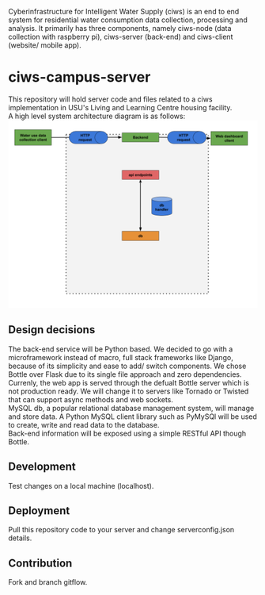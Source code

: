 Cyberinfrastructure for Intelligent Water Supply (ciws) is an end to end system for residential water consumption data collection, processing and analysis. It primarily has three components, namely ciws-node (data collection with raspberry pi), ciws-server (back-end) and ciws-client (website/ mobile app).

# ciws-campus-server
This repository will hold server code and files related to a ciws implementation in USU's Living and Learning Centre housing facility. <br />
A high level system architecture diagram is as follows: 
![alt tag](https://github.com/UCHIC/ciws-server/blob/master/figs/CIWS_server_fig.png)

## Design decisions
The back-end service will be Python based. We decided to go with a microframework instead of macro, full stack frameworks like Django, because of its simplicity and ease to add/ switch components. We chose Bottle over Flask due to its single file approach and zero dependencies. Currenly, the web app is served through the defualt Bottle server which is not production ready. We will change it to servers like Tornado or Twisted that can support async methods and web sockets. <br />
MySQL db, a popular relational database management system, will manage and store data. A Python MySQL client library such as PyMySQl will be used to create, write and read data to the database. <br />
Back-end information will be exposed using a simple RESTful API though Bottle.

## Development
Test changes on a local machine (localhost).

## Deployment
Pull this repository code to your server and change serverconfig.json details.

## Contribution
Fork and branch gitflow.

